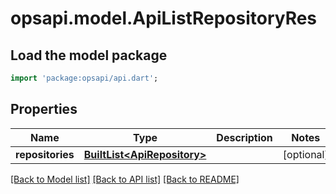 # opsapi.model.ApiListRepositoryRes

## Load the model package
```dart
import 'package:opsapi/api.dart';
```

## Properties
Name | Type | Description | Notes
------------ | ------------- | ------------- | -------------
**repositories** | [**BuiltList&lt;ApiRepository&gt;**](ApiRepository.md) |  | [optional] 

[[Back to Model list]](../README.md#documentation-for-models) [[Back to API list]](../README.md#documentation-for-api-endpoints) [[Back to README]](../README.md)


